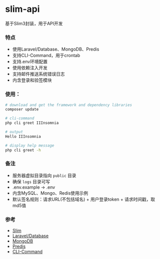 # slim-api

基于Slim3封装，用于API开发

### 特点

* 使用Laravel/Database、MongoDB、Predis
* 支持CLI-Command，用于crontab
* 支持.env环境配置
* 使用依赖注入开发
* 支持邮件推送系统错误日志
* 内含登录和验签模块

### 使用：

```sh
# download and get the framework and dependency libraries
composer update
```

```sh
# cli-command
php cli greet IIInsomnia

# output
Hello IIInsomnia

# display help message
php cli greet -h
```

### 备注

* 服务器虚拟目录指向 `public` 目录
* 确保 `logs` 目录可写
* .env.example -> .env
* 内含MySQL、Mongo、Redis使用示例
* 默认签名规则：请求URL(不包括域名) + 用户登录token + 请求时间戳，取md5值

### 参考

* [Slim](http://www.slimphp.net/)
* [Laravel/Database](https://laravel.com/docs/5.4/database)
* [MongoDB](https://docs.mongodb.com/php-library/master/tutorial/)
* [Predis](https://packagist.org/packages/predis/predis)
* [CLI-Command](http://symfony.com/doc/current/components/console.html)